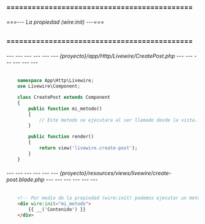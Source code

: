 ### ============================================ ###
###### ===--- La propiedad (wire:init) ---=== ######
### ============================================ ###

###### --- --- --- --- --- --- {proyecto}/app/Http/Livewire/CreatePost.php --- --- --- --- --- --- ######

```php
	namespace App\Http\Livewire;
	use Livewire\Component;

	class CreatePost extends Component
	{
		public function mi_metodo()
		{
			// Este metodo se ejecutara al ser llamado desde la vista.
		}

	    public function render()
	    {
	        return view('livewire.create-post');
	    }
	}
```

###### --- --- --- --- --- --- {proyecto}/resources/views/livewire/create-post.blade.php --- --- --- --- --- --- ######

```html
	<!-- Por medio de la propiedad (wire:init) podemos ejecutar un metodo al inicializarse el componente. -->
	<div wire:init="mi_metodo">
		{{ __('Contenido') }}
	</div>
```